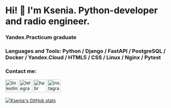 # Hi! 👋 I'm Ksenia. Python-developer and radio engineer.

### Yandex.Practicum graduate

### Languages and Tools: Python / Django / FastAPI / PostgreSQL / Docker / Yandex.Cloud / HTML5 / CSS / Linux / Nginx / Pytest

### Contact me:
[<img src='https://cdn.jsdelivr.net/npm/simple-icons@3.0.1/icons/linkedin.svg' alt='linkedin' height='40'>](https://www.linkedin.com/in/ksenia-sidorovich-8ba55b233/)
[<img src='https://cdn.jsdelivr.net/npm/simple-icons@3.0.1/icons/telegram.svg' alt='telegram' height='40'>](http://t-do.ru/seniacat)
[<img src='https://cdn.jsdelivr.net/npm/simple-icons@3.0.1/icons/habr.svg' alt='habr' height='40'>](https://career.habr.com/seniacat)
[<img src='https://cdn.jsdelivr.net/npm/simple-icons@3.0.1/icons/instagram.svg' alt='instagram' height='40'>](https://www.instagram.com/senia_andrevna/)


[![Ksenia's GitHub stats](https://github-readme-stats.vercel.app/api?username=Seniacat)](https://github.com/Seniacat/github-readme-stats)
